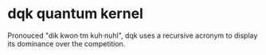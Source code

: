 # dqk quantum kernel

Pronouced "dik kwon·tm kuh·nuhl", dqk uses a recursive acronym to display its dominance over the competition.

